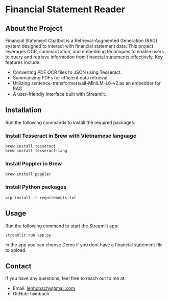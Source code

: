 # Financial Statement Reader

## About the Project
Financial Statement Chatbot is a Retrieval-Augmented Generation (RAG) system designed to interact with financial 
statement data. This project leverages OCR, summarization, and embedding techniques to enable users to query and 
retrieve information from financial statements effectively. Key features include:

- Converting PDF OCR files to JSON using Tesseract.
- Summarizing PDFs for efficient data retrieval.
- Utilizing sentence-transformers/all-MiniLM-L6-v2 as an embedder for RAG.
- A user-friendly interface built with Streamlit.

## Installation
Run the following commands to install the required packages:

### Install Tesseract in Brew with Vietnamese language
```
brew install tesseract
brew install tesseract-lang
```

### Install Poppler in Brew
```
brew install poppler
```

### Install Python packages
```
pip install -r requirements.txt
```

## Usage
Run the following command to start the Streamlit app:
```
streamlit run app.py
```
In the app you can choose Demo if you dont have a financial statement file to upload.

## Contact 
If you have any questions, feel free to reach out to me at: 
- Email: lenhobach@gmail.com
- GitHub: hiimbach
